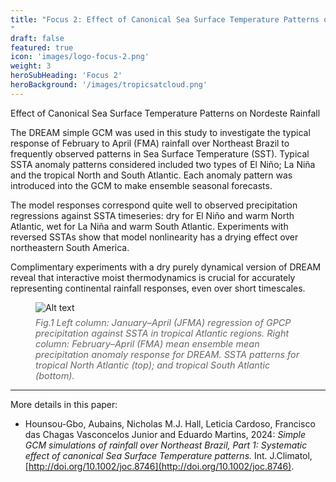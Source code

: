 ```yaml
---
title: "Focus 2: Effect of Canonical Sea Surface Temperature Patterns on Nordeste Rainfall
"
draft: false
featured: true
icon: 'images/logo-focus-2.png'
weight: 3
heroSubHeading: 'Focus 2'
heroBackground: '/images/tropicsatcloud.png'
---
```

Effect of Canonical Sea Surface Temperature Patterns on Nordeste Rainfall

The DREAM simple GCM was used in this study to investigate the typical response of February to April (FMA) rainfall over Northeast Brazil to frequently observed patterns in Sea Surface Temperature (SST). Typical SSTA anomaly patterns considered included two types of El Niño; La Niña and the tropical North and South Atlantic. Each anomaly pattern was introduced into the GCM to make ensemble seasonal forecasts.  

The model responses correspond quite well to observed precipitation regressions against SSTA timeseries: dry for El Niño and warm North Atlantic, wet for La Niña and warm South Atlantic. Experiments with reversed SSTAs show that model nonlinearity has a drying effect over northeastern South America. 

Complimentary experiments with a dry purely dynamical version of DREAM reveal that interactive moist thermodynamics is crucial for accurately representing continental rainfall responses, even over short timescales. 


<figure>
  <img src="/images/fig_2.1.png" alt="Alt text" style="max-width: 800px !important; height: auto !important;" />
<figcaption style="font-style: italic; font-size: 0.9rem; color: #666; margin-top: 0.5em;">
  Fig.1 Left column: January–April (JFMA) regression of GPCP precipitation against SSTA in tropical Atlantic regions. Right column: February–April (FMA) mean ensemble mean precipitation anomaly response for DREAM. SSTA patterns for tropical North Atlantic (top); and tropical South Atlantic (bottom).
</figcaption>
</figure>

---
More details in this paper: 
*  Hounsou-Gbo, Aubains, Nicholas M.J. Hall, Leticia Cardoso, Francisco das Chagas Vasconcelos Junior and Eduardo Martins, 2024: _Simple GCM simulations of rainfall over Northeast Brazil, Part 1: Systematic effect of canonical Sea Surface Temperature patterns._ Int. J.Climatol, [http://doi.org/10.1002/joc.8746](http://doi.org/10.1002/joc.8746).

